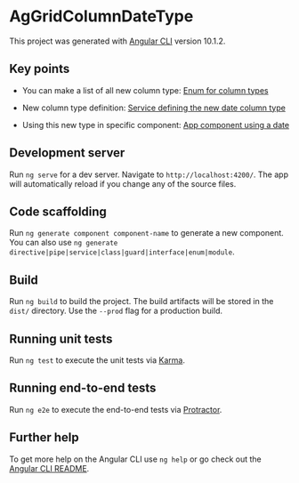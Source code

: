 # AgGridColumnDateType

This project was generated with [Angular CLI](https://github.com/angular/angular-cli) version 10.1.2.

## Key points

- You can make a list of all new column type: [Enum for column types](https://github.com/ouassimBenMosbah/ag-grid-column-date-type/blob/master/src/app/column-type.enum.ts)

- New column type definition: [Service defining the new date column type](https://github.com/ouassimBenMosbah/ag-grid-column-date-type/blob/d7da110a97641a82112011fe8d14bffa8f8d29a5/src/app/ag-grid-helper.service.ts#L37)

- Using this new type in specific component: [App component using a date](https://github.com/ouassimBenMosbah/ag-grid-column-date-type/blob/d7da110a97641a82112011fe8d14bffa8f8d29a5/src/app/app.component.ts#L35)

## Development server

Run `ng serve` for a dev server. Navigate to `http://localhost:4200/`. The app will automatically reload if you change any of the source files.

## Code scaffolding

Run `ng generate component component-name` to generate a new component. You can also use `ng generate directive|pipe|service|class|guard|interface|enum|module`.

## Build

Run `ng build` to build the project. The build artifacts will be stored in the `dist/` directory. Use the `--prod` flag for a production build.

## Running unit tests

Run `ng test` to execute the unit tests via [Karma](https://karma-runner.github.io).

## Running end-to-end tests

Run `ng e2e` to execute the end-to-end tests via [Protractor](http://www.protractortest.org/).

## Further help

To get more help on the Angular CLI use `ng help` or go check out the [Angular CLI README](https://github.com/angular/angular-cli/blob/master/README.md).
